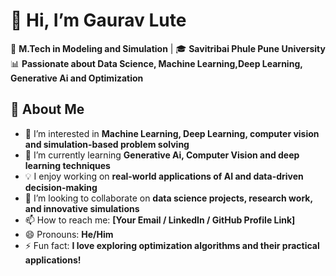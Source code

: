 # 👋 Hi, I’m Gaurav Lute  

🔬 **M.Tech in Modeling and Simulation** | 🎓 **Savitribai Phule Pune University**  
📊 **Passionate about Data Science, Machine Learning,Deep Learning, Generative Ai and Optimization**  

## 🚀 About Me  
- 👀 I’m interested in **Machine Learning, Deep Learning, computer vision and simulation-based problem solving**  
- 🌱 I’m currently learning **Generative Ai, Computer Vision and deep learning techniques**  
- 💡 I enjoy working on **real-world applications of AI and data-driven decision-making**  
- 💞️ I’m looking to collaborate on **data science projects, research work, and innovative simulations**  
- 📫 How to reach me: **[Your Email / LinkedIn / GitHub Profile Link]**  
- 😄 Pronouns: **He/Him**  
- ⚡ Fun fact: **I love exploring optimization algorithms and their practical applications!**  

<!---
gauravlute01/gauravlute01 is a ✨ special ✨ repository because its `README.md` (this file) appears on your GitHub profile.
You can click the Preview link to take a look at your changes.
--->
